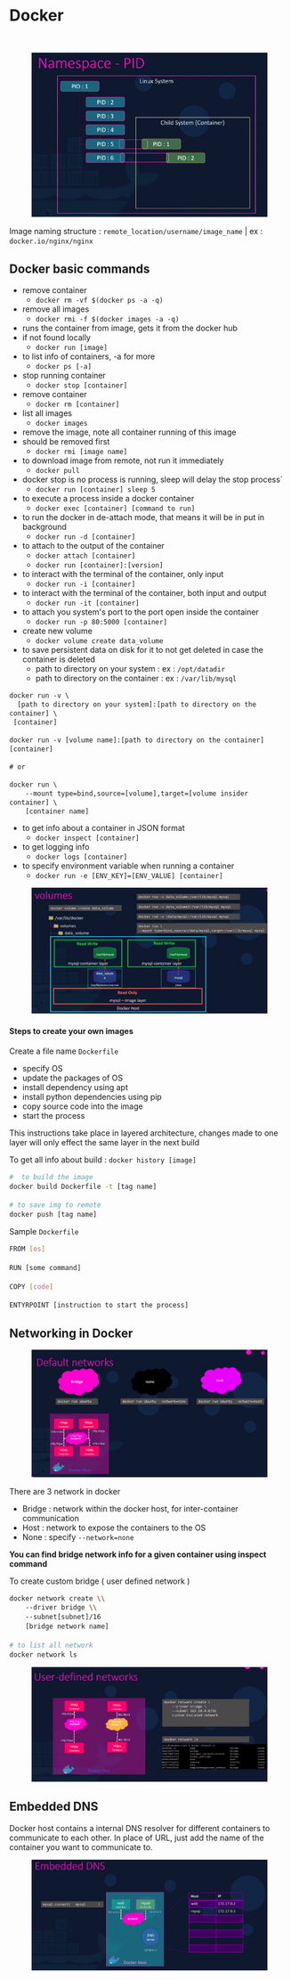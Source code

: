 # Docker

<figure><img src="<../.gitbook/assets/Untitled (1).png" alt=""><figcaption></figcaption></figure>

<figure><img src="../.gitbook/assets/Untitled (1) (1).png" alt=""><figcaption></figcaption></figure>

Image naming structure : `remote_location/username/image_name` | ex : `docker.io/nginx/nginx`

## Docker basic commands

* remove container
  * `docker rm -vf $(docker ps -a -q)`
* remove all images
  * `docker rmi -f $(docker images -a -q)`
* runs the container from image, gets it from the docker hub
* if not found locally
  * `docker run [image]`
* to list info of containers, -a for more
  * `docker ps [-a]`
* stop running container
  * `docker stop [container]`
* remove container
  * `docker rm [container]`
* list all images
  * `docker images`
* remove the image, note all container running of this image
* should be removed first
  * `docker rmi [image name]`
* to download image from remote, not run it immediately
  * `docker pull`
* docker stop is no process is running, sleep will delay the stop process\`
  * `docker run [container] sleep 5`
* to execute a process inside a docker container
  * `docker exec [container] [command to run]`
* to run the docker in de-attach mode, that means it will be in put in background
  * `docker run -d [container]`
* to attach to the output of the container
  * `docker attach [container]`
  * `docker run [container]:[version]`
* to interact with the terminal of the container, only input
  * `docker run -i [container]`
* to interact with the terminal of the container, both input and output
  * `docker run -it [container]`
* to attach you system's port to the port open inside the container
  * `docker run -p 80:5000 [container]`
* create new volume
  * `docker volume create data_volume`
* to save persistent data on disk for it to not get deleted in case the container is deleted
  * path to directory on your system : ex : `/opt/datadir`
  * path to directory on the container : ex : `/var/lib/mysql`&#x20;

```
docker run -v \
  [path to directory on your system]:[path to directory on the container] \
 [container]

docker run -v [volume name]:[path to directory on the container] [container]

# or

docker run \
	--mount type=bind,source=[volume],target=[volume insider container] \
	[container name]
```

* to get info about a container in JSON format
  * `docker inspect [container]`
* to get logging info
  * `docker logs [container]`
* to specify environment variable when running a container
  * `docker run -e [ENV_KEY]=[ENV_VALUE] [container]`



<figure><img src="../.gitbook/assets/Untitled (2) (1).png" alt=""><figcaption></figcaption></figure>

#### Steps to create your own images

Create a file name `Dockerfile`

* specify OS
* update the packages of OS
* install dependency using apt
* install python dependencies using pip
* copy source code into the image
* start the process

This instructions take place in layered architecture, changes made to one layer will only effect the same layer in the next build

To get all info about build : `docker history [image]`

```bash
#  to build the image
docker build Dockerfile -t [tag name]

# to save img to remote
docker push [tag name]
```

Sample `Dockerfile`

```bash
FROM [os]

RUN [some command]

COPY [code]

ENTYRPOINT [instruction to start the process]
```

## Networking in Docker

<figure><img src="../.gitbook/assets/Untitled (3) (1).png" alt=""><figcaption></figcaption></figure>

There are 3 network in docker

* Bridge : network within the docker host, for inter-container communication
* Host : network to expose the containers to the OS
* None : specify `--network=none`

**You can find bridge network info for a given container using inspect command**

To create custom bridge ( user defined network )

```bash
docker network create \\
	--driver bridge \\
	--subnet[subnet]/16 
	[bridge network name]

# to list all network
docker network ls
```

<figure><img src="../.gitbook/assets/Untitled (4).png" alt=""><figcaption></figcaption></figure>

## Embedded DNS

Docker host contains a internal DNS resolver for different containers to communicate to each other. In place of URL, just add the name of the container you want to communicate to.

<figure><img src="../.gitbook/assets/Untitled (5) (2).png" alt=""><figcaption></figcaption></figure>
